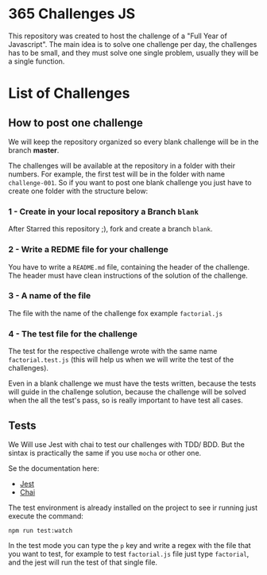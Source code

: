 # 365 Challenges JS

This repository was created to host the challenge of a "Full Year of Javascript".
The main idea is to solve one challenge per day, the challenges has to be small,
and they must solve one single problem, usually they will be a single function.

# List of Challenges



## How to post one challenge

We will keep the repository organized so every blank challenge will be in the branch **master**.

The challenges will be available at the repository in a folder with their numbers.
For example, the first test will be in the folder with name `challenge-001`.
So if you want to post one blank challenge you just have to create one folder with the structure below:

### 1 - Create in your local repository a Branch `blank`

After Starred this repository ;), fork and create a branch `blank`.

### 2 - Write a REDME file for your challenge

You have to write a `README.md` file, containing the header of the challenge. The header must have clean instructions of the solution of the challenge.

### 3 - A name of the file

The file with the name of the challenge fox example `factorial.js`

### 4 - The test file for the challenge

The test for the respective challenge wrote with the same name `factorial.test.js` (this will help us when we will write the test of the challenges).

Even in a blank challenge we must have the tests written, because the tests will guide in the challenge solution, because the challenge will be solved when the all the test's pass, so is really important to have test all cases.

## Tests

We Will use Jest with chai to test our challenges with TDD/ BDD. But the sintax is practically the same if you use `mocha` or other one.

Se the documentation here:
* [Jest](https://facebook.github.io/jest/)
* [Chai](http://chaijs.com/)

The test environment is already installed on the project to see ir running just execute the command:

```{r, engine='bash'}
npm run test:watch
```

In the test mode you can type the `p` key and write a regex with the file that you want to test, for example to test `factorial.js` file just type `factorial`, and the jest will run the test of that single file.
